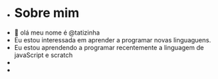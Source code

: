 - # Sobre mim
- 👋 olá meu nome é @tatizinha
- Eu estou interessada em aprender a programar novas linguaguens.
- Eu estou aprendendo a programar recentemente a linguagem de javaScript e scratch
- 
-

<!---
tatizinha/tatizinha is a ✨ special ✨ repository because its `README.md` (this file) appears on your GitHub profile.
You can click the Preview link to take a look at your changes.
--->
